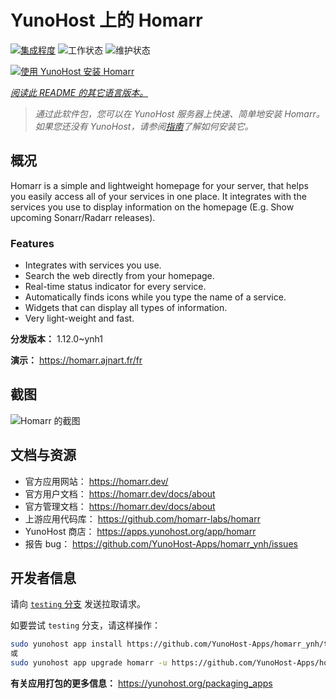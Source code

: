 <!--
注意：此 README 由 <https://github.com/YunoHost/apps/tree/master/tools/readme_generator> 自动生成
请勿手动编辑。
-->

# YunoHost 上的 Homarr

[![集成程度](https://apps.yunohost.org/badge/integration/homarr)](https://ci-apps.yunohost.org/ci/apps/homarr/)
![工作状态](https://apps.yunohost.org/badge/state/homarr)
![维护状态](https://apps.yunohost.org/badge/maintained/homarr)

[![使用 YunoHost 安装 Homarr](https://install-app.yunohost.org/install-with-yunohost.svg)](https://install-app.yunohost.org/?app=homarr)

*[阅读此 README 的其它语言版本。](./ALL_README.md)*

> *通过此软件包，您可以在 YunoHost 服务器上快速、简单地安装 Homarr。*  
> *如果您还没有 YunoHost，请参阅[指南](https://yunohost.org/install)了解如何安装它。*

## 概况

Homarr is a simple and lightweight homepage for your server, that helps you easily access all of your services in one place.
It integrates with the services you use to display information on the homepage (E.g. Show upcoming Sonarr/Radarr releases).

### Features

- Integrates with services you use.
- Search the web directly from your homepage.
- Real-time status indicator for every service.
- Automatically finds icons while you type the name of a service.
- Widgets that can display all types of information.
- Very light-weight and fast.


**分发版本：** 1.12.0~ynh1

**演示：** <https://homarr.ajnart.fr/fr>

## 截图

![Homarr 的截图](./doc/screenshots/screenshot.png)

## 文档与资源

- 官方应用网站： <https://homarr.dev/>
- 官方用户文档： <https://homarr.dev/docs/about>
- 官方管理文档： <https://homarr.dev/docs/about>
- 上游应用代码库： <https://github.com/homarr-labs/homarr>
- YunoHost 商店： <https://apps.yunohost.org/app/homarr>
- 报告 bug： <https://github.com/YunoHost-Apps/homarr_ynh/issues>

## 开发者信息

请向 [`testing` 分支](https://github.com/YunoHost-Apps/homarr_ynh/tree/testing) 发送拉取请求。

如要尝试 `testing` 分支，请这样操作：

```bash
sudo yunohost app install https://github.com/YunoHost-Apps/homarr_ynh/tree/testing --debug
或
sudo yunohost app upgrade homarr -u https://github.com/YunoHost-Apps/homarr_ynh/tree/testing --debug
```

**有关应用打包的更多信息：** <https://yunohost.org/packaging_apps>
